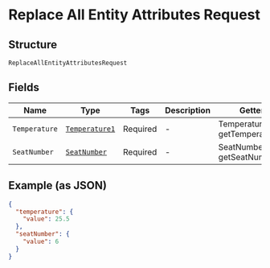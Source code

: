 
# Replace All Entity Attributes Request

## Structure

`ReplaceAllEntityAttributesRequest`

## Fields

| Name | Type | Tags | Description | Getter | Setter |
|  --- | --- | --- | --- | --- | --- |
| `Temperature` | [`Temperature1`](../../doc/models/temperature-1.md) | Required | - | Temperature1 getTemperature() | setTemperature(Temperature1 temperature) |
| `SeatNumber` | [`SeatNumber`](../../doc/models/seat-number.md) | Required | - | SeatNumber getSeatNumber() | setSeatNumber(SeatNumber seatNumber) |

## Example (as JSON)

```json
{
  "temperature": {
    "value": 25.5
  },
  "seatNumber": {
    "value": 6
  }
}
```

